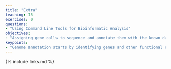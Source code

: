 ```yaml
---
title: "Extra"
teaching: 15
exercises: 0
questions:
- "Using Command Line Tools for Bioinformatic Analysis"
objectives:
- "Assigning gene calls to sequence and annotate them with the known databases"
keypoints:
- "Genome annotation starts by identifying genes and other functional elements (rRNA, tRNA, etc.) within the nucleotides. This is followed by comparison with databases of interest to predict the functions encoded in the genes."
---
```


{% include links.md %}